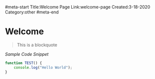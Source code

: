 #meta-start
Title:Welcome Page
Link:welcome-page
Created:3-18-2020
Category:other
#meta-end
# Welcome

> This is a blockquote

*Sample Code Snippet*
```js
function TEST() {
    console.log("Hello World");
}
```
